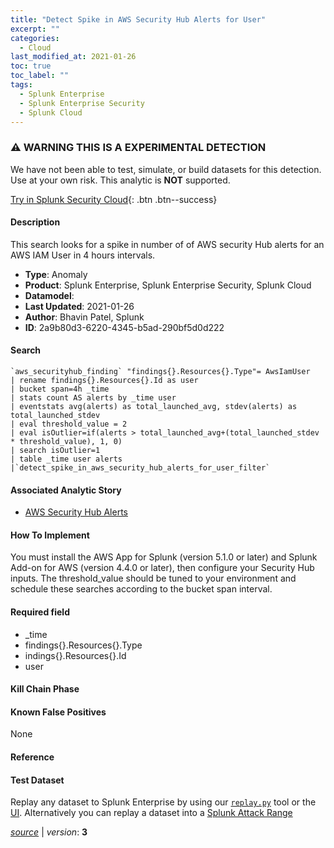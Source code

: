 ```yaml
---
title: "Detect Spike in AWS Security Hub Alerts for User"
excerpt: ""
categories:
  - Cloud
last_modified_at: 2021-01-26
toc: true
toc_label: ""
tags:
  - Splunk Enterprise
  - Splunk Enterprise Security
  - Splunk Cloud
---
```


### ⚠️ WARNING THIS IS A EXPERIMENTAL DETECTION
We have not been able to test, simulate, or build datasets for this detection. Use at your own risk. This analytic is **NOT** supported.


[Try in Splunk Security Cloud](https://www.splunk.com/en_us/cyber-security.html){: .btn .btn--success}

#### Description

This search looks for a spike in number of of AWS security Hub alerts for an AWS IAM User in 4 hours intervals.

- **Type**: Anomaly
- **Product**: Splunk Enterprise, Splunk Enterprise Security, Splunk Cloud
- **Datamodel**: 
- **Last Updated**: 2021-01-26
- **Author**: Bhavin Patel, Splunk
- **ID**: 2a9b80d3-6220-4345-b5ad-290bf5d0d222

#### Search

```
`aws_securityhub_finding` "findings{}.Resources{}.Type"= AwsIamUser 
| rename findings{}.Resources{}.Id as user 
| bucket span=4h _time 
| stats count AS alerts by _time user 
| eventstats avg(alerts) as total_launched_avg, stdev(alerts) as total_launched_stdev 
| eval threshold_value = 2 
| eval isOutlier=if(alerts > total_launched_avg+(total_launched_stdev * threshold_value), 1, 0) 
| search isOutlier=1 
| table _time user alerts 
|`detect_spike_in_aws_security_hub_alerts_for_user_filter`
```

#### Associated Analytic Story
* [AWS Security Hub Alerts](/stories/aws_security_hub_alerts)


#### How To Implement
You must install the AWS App for Splunk (version 5.1.0 or later) and Splunk Add-on for AWS (version 4.4.0 or later), then configure your Security Hub inputs. The threshold_value should be tuned to your environment and schedule these searches according to the bucket span interval.

#### Required field
* _time
* findings{}.Resources{}.Type
* indings{}.Resources{}.Id
* user


#### Kill Chain Phase


#### Known False Positives
None





#### Reference


#### Test Dataset
Replay any dataset to Splunk Enterprise by using our [`replay.py`](https://github.com/splunk/attack_data#using-replaypy) tool or the [UI](https://github.com/splunk/attack_data#using-ui).
Alternatively you can replay a dataset into a [Splunk Attack Range](https://github.com/splunk/attack_range#replay-dumps-into-attack-range-splunk-server)




[*source*](https://github.com/splunk/security_content/tree/develop/detections/experimental/cloud/detect_spike_in_aws_security_hub_alerts_for_user.yml) \| *version*: **3**